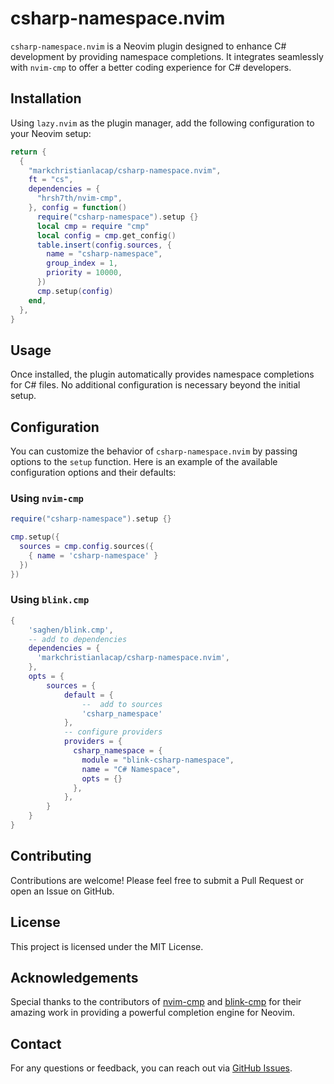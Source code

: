# csharp-namespace.nvim

`csharp-namespace.nvim` is a Neovim plugin designed to enhance C# development by providing namespace completions. It integrates seamlessly with `nvim-cmp` to offer a better coding experience for C# developers.

## Installation

Using `lazy.nvim` as the plugin manager, add the following configuration to your Neovim setup:

```lua
return {
  {
    "markchristianlacap/csharp-namespace.nvim",
    ft = "cs",
    dependencies = {
      "hrsh7th/nvim-cmp",
    }, config = function()
      require("csharp-namespace").setup {}
      local cmp = require "cmp"
      local config = cmp.get_config()
      table.insert(config.sources, {
        name = "csharp-namespace",
        group_index = 1,
        priority = 10000,
      })
      cmp.setup(config)
    end,
  },
}
```

## Usage

Once installed, the plugin automatically provides namespace completions for C# files. No additional configuration is necessary beyond the initial setup.

## Configuration

You can customize the behavior of `csharp-namespace.nvim` by passing options to the `setup` function. Here is an example of the available configuration options and their defaults:
### Using `nvim-cmp`
```lua
require("csharp-namespace").setup {}

cmp.setup({
  sources = cmp.config.sources({
    { name = 'csharp-namespace' }
  })
})

```

### Using `blink.cmp`
```lua
{
    'saghen/blink.cmp',
    -- add to dependencies
    dependencies = {
      'markchristianlacap/csharp-namespace.nvim',
    },
    opts = {
        sources = {
            default = {
                --  add to sources
                'csharp_namespace'
            },
            -- configure providers
            providers = {
              csharp_namespace = {
                module = "blink-csharp-namespace",
                name = "C# Namespace",
                opts = {}
              },
            },
        }
    }
}
``` 
## Contributing

Contributions are welcome! Please feel free to submit a Pull Request or open an Issue on GitHub.

## License

This project is licensed under the MIT License.

## Acknowledgements

Special thanks to the contributors of [nvim-cmp](https://github.com/hrsh7th/nvim-cmp) and [blink-cmp](https://github.com/Saghen/blink.cmp) for their amazing work in providing a powerful completion engine for Neovim.

## Contact

For any questions or feedback, you can reach out via [GitHub Issues](https://github.com/markchristianlacap/csharp-namespace.nvim/issues).
